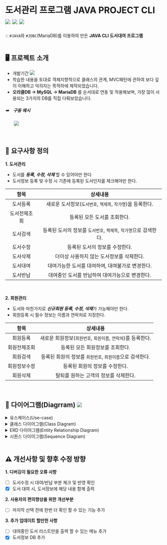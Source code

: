 # 도서관리 프로그램 JAVA PROJECT CLI <img src="https://img.shields.io/badge/Java-007396?style=flat-square&logo=Java&logoColor=white"> <img src="https://img.shields.io/badge/MariaDB-1F305F?style=flat-square&logo=MariaDB&logoColor=white"> <img src="https://img.shields.io/badge/IntelliJ IDEA-2F8CBB?style=flat-square&logo=IntelliJ IDEA&logoColor=white"> 


💡 `#JAVA`와 `#JDBC`(MariaDB)를 이용하여 만든 **JAVA CLI 도서대여 프로그램**  
<br>

## 🖥 프로젝트 소개
- 개발기간 <img src="https://img.shields.io/badge/22/09/24 ~ 22/10/8-ffce66?style=flat&logo=java&logoColor=white">
- 학습한 내용을 토대로 객체지향적으로 클래스의 관계, MVC패턴에 관하여 보다 깊이 이해하고 익히자는 목적하에 제작되었습니다.
- **오라클DB → MySQL → MariaDB** 를 순서대로 연동 및 적용해보며, 가장 많이 사용되는 3가지의 DB를 직접 다뤄보았습니다.  


##### ➥　구동 예시
　　<img src="http://hohk.dothome.co.kr/load/data/kt151209_2/166532970428827808.gif">


<br>

## 📝 요구사항 정의  
<b>1. 도서관리</b>
- 도서를 ***등록, 수정, 삭제*** 할 수 있어야만 한다
- 도서정보 등록 및 수정 시 기존에 등록된 도서인지를 체크해야만 한다.

|항목|상세내용
|:---:|:---:
|도서등록|새로운 도서정보(`도서번호`, `책제목`, `작가명`)을 등록한다.
|도서전체조회|등록된 모든 도서를 조회한다.
|도서검색|등록된 도서의 정보를 `도서번호`, `책제목`, `작가명`으로 검색한다.
|도서수정|등록된 도서의 정보를 수정한다.
|도서삭제|더이상 사용하지 않는 도서정보를 삭제한다.
|도서대여|대여가능한 도서를 대여하여, 대여불가로 변경한다.
|도서반납|대여중인 도서를 반납하여 대여가능으로 변경한다.  

<br>

<b>2. 회원관리</b>
- 도서와 마찬가지로 ***신규회원 등록, 수정, 삭제***가 가능해야만 한다.
- 회원등록 시 필수 정보는 이름과 연락처로 지정한다.

|항목|상세내용
|:---:|:---:
|회원등록|새로운 회원정보(`회원번호`, `회원이름`, `연락처`)를 등록한다.
|회원전체조회|등록된 모든 회원정보를 조회한다.
|회원검색|등록된 회원의 정보를 `회원번호`, `회원이름`으로 검색한다.
|회원정보수정|등록된 회원의 정보를 수정한다.
|회원삭제| 탈퇴를 원하는 고객의 정보를 삭제한다.

<br>

## 📌 다이어그램(Diagrram) <img src="https://img.shields.io/badge/new-ffce66?style=flat&logo=java&logoColor=white">
<details>
  <summary>유스케이스(Use-case)</summary> 
<img src="http://hohk.dothome.co.kr/load/data/kt151209_2/166532153254956512.png">
</details>
<details>
<summary>클래스 다이어그램(Class Diagram)</summary>
<img src="http://hohk.dothome.co.kr/load/data/kt151209_2/166532254646481312.png">
</details>
<details>
<summary>ERD 다이어그램(Entity Relationship Diagram)</summary>
준비중입니다
</details>
<details>
<summary>시퀀스 다이어그램(Sequence Diagram)</summary>
<img src="http://hohk.dothome.co.kr/load/data/kt151209_2/166532184700240896.png">
</details>  

<br>


## ⚠️ 개선사항 및 향후 수정 방향
<b>1. 디버깅이 필요한 오류 사항</b>
- [ ] 도서수정 시 대여/반납 부분 체크 및 반영 확인
- [x] 도서 대여 시, 도서정보에 해당 내용 함께 출력

<b>2. 사용자의 편의향상을 위한 개선부분</b>
- [ ] 마지막 선택 전에 한번 더 확인 할 수 있는 기능 추가

<b>3. 추가 업데이트 할만한 사항</b>
- [ ] 대여중인 도서 리스트만을 출력 할 수 있는 메뉴 추가
- [x] 도서정보 DB 추가
